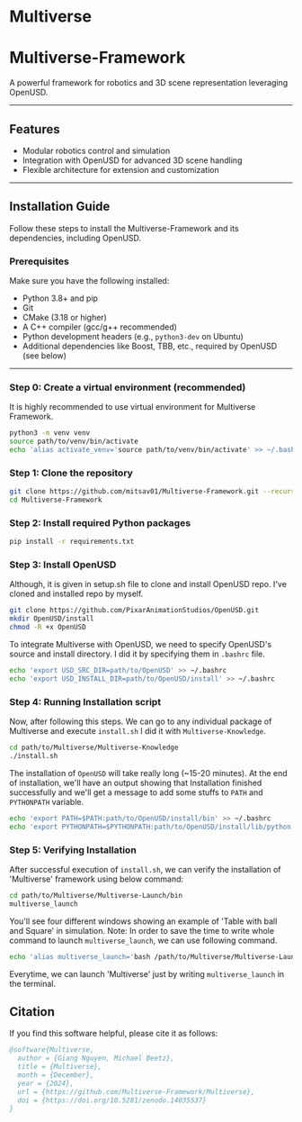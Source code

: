 # Multiverse

# Multiverse-Framework

A powerful framework for robotics and 3D scene representation leveraging OpenUSD.

---

## Features

- Modular robotics control and simulation  
- Integration with OpenUSD for advanced 3D scene handling  
- Flexible architecture for extension and customization  

---

## Installation Guide

Follow these steps to install the Multiverse-Framework and its dependencies, including OpenUSD.

### Prerequisites

Make sure you have the following installed:

- Python 3.8+ and pip  
- Git  
- CMake (3.18 or higher)  
- A C++ compiler (gcc/g++ recommended)  
- Python development headers (e.g., `python3-dev` on Ubuntu)  
- Additional dependencies like Boost, TBB, etc., required by OpenUSD (see below)  

---

### Step 0: Create a virtual environment (recommended)

It is highly recommended to use virtual environment for Multiverse Framework.

```bash
python3 -m venv venv
source path/to/venv/bin/activate
echo 'alias activate_venv='source path/to/venv/bin/activate' >> ~/.bashrc 
```

### Step 1: Clone the repository

```bash
git clone https://github.com/mitsav01/Multiverse-Framework.git --recursive
cd Multiverse-Framework
```

### Step 2: Install required Python packages

```bash
pip install -r requirements.txt
```

### Step 3: Install OpenUSD

Although, it is given in setup.sh file to clone and install OpenUSD repo. I've cloned and installed repo by myself.

```bash
git clone https://github.com/PixarAnimationStudios/OpenUSD.git 
mkdir OpenUSD/install
chmod -R +x OpenUSD
```
To integrate Multiverse with OpenUSD, we need to specify OpenUSD's source and install directory. I did it by specifying them in `.bashrc` file.

```bash
echo 'export USD_SRC_DIR=path/to/OpenUSD' >> ~/.bashrc 
echo 'export USD_INSTALL_DIR=path/to/OpenUSD/install' >> ~/.bashrc
```
### Step 4: Running Installation script

Now, after following this steps.
We can go to any individual package of Multiverse and execute ```install.sh```
I did it with ```Multiverse-Knowledge```.

```bash
cd path/to/Multiverse/Multiverse-Knowledge
./install.sh
```
The installation of ```OpenUSD``` will take really long (~15-20 minutes). At the end of installation, we'll have an output showing that Installation finished successfully and we'll get a message to add some stuffs to ```PATH``` and ```PYTHONPATH``` variable. 

```bash
echo 'export PATH=$PATH:path/to/OpenUSD/install/bin' >> ~/.bashrc
echo 'export PYTHONPATH=$PYTHONPATH:path/to/OpenUSD/install/lib/python' >> ~/.bashrc
```
### Step 5: Verifying Installation

After successful execution of ```install.sh```, we can verify the installation of 'Multiverse' framework using below command:

```bash
cd path/to/Multiverse/Multiverse-Launch/bin
multiverse_launch
```
You'll see four different windows showing an example of 'Table with ball and Square' in simulation. 
Note: In order to save the time to write whole command to launch `multiverse_launch`, we can use following command.

```bash
echo 'alias multiverse_launch='bash /path/to/Multiverse/Multiverse-Launch/bin/multiverse_launch'' >> ~/.bashrc
```
Everytime, we can launch 'Multiverse' just by writing `multiverse_launch` in the terminal.


## Citation

If you find this software helpful, please cite it as follows:

```bibtex
@software{Multiverse,
  author = {Giang Nguyen, Michael Beetz},
  title = {Multiverse},
  month = {December},
  year = {2024},
  url = {https://github.com/Multiverse-Framework/Multiverse},
  doi = {https://doi.org/10.5281/zenodo.14035537}
}
```
